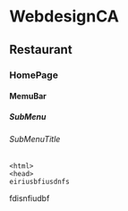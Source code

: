 # WebdesignCA
## Restaurant
### HomePage
#### MemuBar
##### SubMenu
###### SubMenuTitle

```
<html>
<head>
eiriusbfiusdnfs
```
fdisnfiudbf
